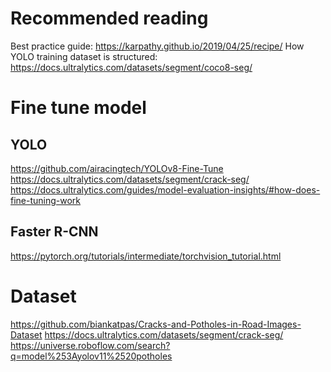 # Recommended reading
Best practice guide: https://karpathy.github.io/2019/04/25/recipe/
How YOLO training dataset is structured: https://docs.ultralytics.com/datasets/segment/coco8-seg/

# Fine tune model
## YOLO
https://github.com/airacingtech/YOLOv8-Fine-Tune
https://docs.ultralytics.com/datasets/segment/crack-seg/
https://docs.ultralytics.com/guides/model-evaluation-insights/#how-does-fine-tuning-work
## Faster R-CNN
https://pytorch.org/tutorials/intermediate/torchvision_tutorial.html

# Dataset
https://github.com/biankatpas/Cracks-and-Potholes-in-Road-Images-Dataset
https://docs.ultralytics.com/datasets/segment/crack-seg/
https://universe.roboflow.com/search?q=model%253Ayolov11%2520potholes


